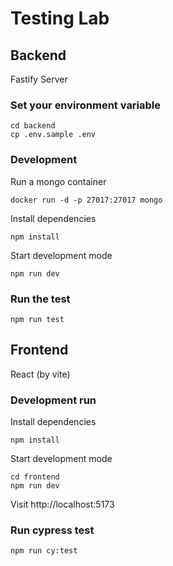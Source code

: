 # Testing Lab

## Backend

Fastify Server

### Set your environment variable

```
cd backend
cp .env.sample .env
```

### Development

Run a mongo container
```
docker run -d -p 27017:27017 mongo
```

Install dependencies
```
npm install
```

Start development mode
```
npm run dev
```

### Run the test

```
npm run test
```

## Frontend

React (by vite)

### Development run

Install dependencies
```
npm install
```

Start development mode
```
cd frontend
npm run dev
```

Visit
http://localhost:5173

### Run cypress test

```
npm run cy:test
```

